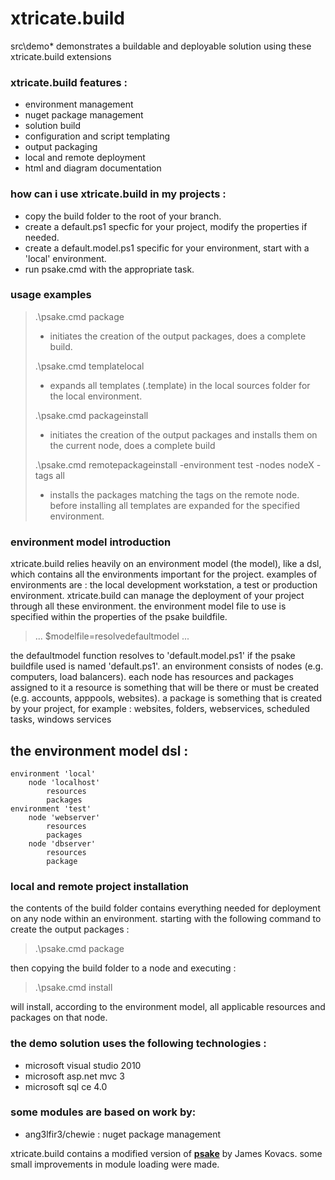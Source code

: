 xtricate.build
==============

src\demo* demonstrates a buildable and deployable solution using these xtricate.build extensions

### xtricate.build features : 
* environment management
* nuget package management
* solution build
* configuration and script templating
* output packaging
* local and remote deployment
* html and diagram documentation

### how can i use xtricate.build in my projects :
* copy the build folder to the root of your branch. 
* create a default.ps1 specfic for your project, modify the properties if needed.
* create a default.model.ps1 specific for your environment, start with a 'local' environment.
* run psake.cmd with the appropriate task.

### usage examples
> .\psake.cmd package
> - initiates the creation of the output packages, does a complete build.
>
> .\psake.cmd templatelocal
> - expands all templates (.template) in the local sources folder for the local environment.
>   
> .\psake.cmd packageinstall 
> - initiates the creation of the output packages and installs them on the current node, does a complete build
>
> .\psake.cmd remotepackageinstall -environment test -nodes nodeX -tags all
> -  installs the packages matching the tags on the remote node. before installing all templates are expanded for the specified environment.

### environment model introduction
xtricate.build relies heavily on an environment model (the model), like a dsl, which contains all the environments important for the project. 
examples of environments are : the local development workstation, a test or production environment. xtricate.build can manage the deployment of your project
through  all these environment. the environment model file to use is specified within the properties of the psake buildfile.

> ...
> $modelfile=resolvedefaultmodel
> ...

the defaultmodel function resolves to 'default.model.ps1' if the psake buildfile used is named 'default.ps1'.
an environment consists of nodes (e.g. computers, load balancers). each node has resources and packages assigned to it
a resource is something that will be there or must be created (e.g. accounts, apppools, websites).
a package is something that is created by your project, for example : websites, folders, webservices, scheduled tasks, windows services

## the environment model dsl :
	environment 'local'
		node 'localhost'
			resources
			packages
	environment 'test'
		node 'webserver'
			resources
			packages
		node 'dbserver'
			resources
			package
			
### local and remote project installation

the contents of the build folder contains everything needed for deployment on any node within an environment. 
starting with the following command to create the output packages :

> .\psake.cmd package

then copying the build folder to a node and executing :

> .\psake.cmd install

will install, according to the environment model, all applicable resources and packages on that node. 

### the demo solution uses the following technologies :
* microsoft visual studio 2010
* microsoft asp.net mvc 3
* microsoft sql ce 4.0

### some modules are based on work by:
* ang3lfir3/chewie : nuget package management

xtricate.build contains a modified version of **[psake](http://github.com/JamesKovacs/psake)** by James Kovacs. some small
improvements in module loading were made.
